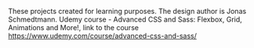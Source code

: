 These projects created for learning purposes. The design author is Jonas Schmedtmann. Udemy course - Advanced CSS and Sass: Flexbox, Grid, Animations and More!, link to the course https://www.udemy.com/course/advanced-css-and-sass/
